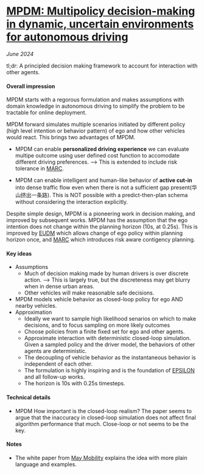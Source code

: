 # [MPDM: Multipolicy decision-making in dynamic, uncertain environments for autonomous driving](https://ieeexplore.ieee.org/document/7139412)

_June 2024_

tl;dr: A principled decision making framework to account for interaction with other agents. 

#### Overall impression
MPDM starts with a regorous formulation and makes assumptions with domain knowledge in autonomous driving to simplify the problem to be tractable for online deployment. 

MPDM forward simulates multiple scenarios initiated by different policy (high level intention or behavior pattern) of ego and how other vehicles would react. This brings two advantages of MPDM.

* MPDM can enable **personalized driving experience** we can evaluate multipe outcome using user defined cost function to accomodate different driving preferences. --> This is extended to include risk tolerance in [MARC](marc.md).

* MPDM can enable intelligent and human-like behavior of **active cut-in** into dense traffic flow even when there is not a sufficient gap present(华山挤出一条路). This is NOT possible with a predict-then-plan schema without considering the interaction explicitly.

Despite simple design, MPDM is a pioneering work in decision making, and improved by subsequent works. MPDM has the assumption that the ego intention does not change within the planning horizon (10s, at 0.25s). This is improved by [EUDM](eudm.md) which allows change of ego policy within planning horizon once, and [MARC](marc.md) which introduces risk aware contigency planning.

#### Key ideas
- Assumptions
	- Much of decision making made by human drivers is over discrete action. --> This is largely true, but the discreteness may get blurry when in dense urban areas.
	- Other vehicles will make reasonable safe decisions. 
- MPDM models vehicle behavior as closed-loop policy for ego AND nearby vehicles.
- Approximation
	- Ideally we want to sample high likelihood senarios on which to make decisions, and to focus sampling on more likely outcomes
	- Choose policies from a finite fixed set for ego and other agents.
	- Approximate interaction with deterministic closed-loop simulation. Given a sampled policy and the driver model, the behaviors of other agents are deterministic.
	- The decoupling of vehicle behavior as the instantaneous behavior is independent of each other.
	- The formulation is highly inspiring and is the foundation of [EPSILON](epsilon.md) and all follow-up works.
	- The horizon is 10s with 0.25s timesteps. 

#### Technical details
- MPDM How important is the closed-loop realism? The paper seems to argue that the inaccuracy in closed-loop simulation does not affect final algorithm performance that much. Close-loop or not seems to be the key.


#### Notes
- The white paper from [May Mobility](https://maymobility.com/resources/autonomy-at-scale-white-paper/) explains the idea with more plain language and examples. 